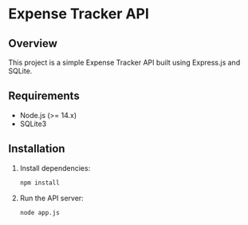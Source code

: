 # Expense Tracker API

## Overview
This project is a simple Expense Tracker API built using Express.js and SQLite.

## Requirements
- Node.js (>= 14.x)
- SQLite3

## Installation
1. Install dependencies:
   ```sh
   npm install
   ```
2. Run the API server:
   ```sh
   node app.js
   ```